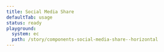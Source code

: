 ```yaml
---
title: Social Media Share
defaultTab: usage
status: ready
playground:
  system: ec
  path: /story/components-social-media-share--horizontal
---
```

